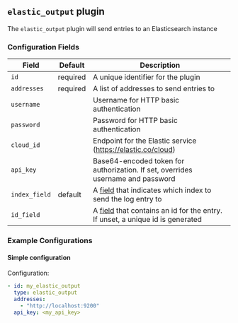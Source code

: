 ## `elastic_output` plugin

The `elastic_output` plugin will send entries to an Elasticsearch instance

### Configuration Fields

| Field         | Default  | Description                                                                                           |
| ---           | ---      | ---                                                                                                   |
| `id`          | required | A unique identifier for the plugin                                                                    |
| `addresses`   | required | A list of addresses to send entries to                                                                |
| `username`    |          | Username for HTTP basic authentication                                                                |
| `password`    |          | Password for HTTP basic authentication                                                                |
| `cloud_id`    |          | Endpoint for the Elastic service (https://elastic.co/cloud)                                           |
| `api_key`     |          | Base64-encoded token for authorization. If set, overrides username and password                       |
| `index_field` | default  | A [field](/docs/types/field.md) that indicates which index to send the log entry to                   |
| `id_field`    |          | A [field](/docs/types/field.md) that contains an id for the entry. If unset, a unique id is generated |


### Example Configurations

#### Simple configuration

Configuration:
```yaml
- id: my_elastic_output
  type: elastic_output
  addresses:
    - "http://localhost:9200"
  api_key: <my_api_key>
```
